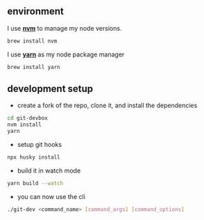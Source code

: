 ## environment

I use **[nvm](https://github.com/nvm-sh/nvm)** to manage my node versions.

```bash
brew install nvm
```

I use **[yarn](https://yarnpkg.com/)** as my node package manager

```bash
brew install yarn
```

## development setup

- create a fork of the repo, clone it, and install the dependencies

```bash
cd git-devbox
nvm install
yarn
```

- setup git hooks

```bash
npx husky install
```

- build it in watch mode

```bash
yarn build --watch
```

- you can now use the cli

```bash
./git-dev <command_name> [command_args] [command_options]
```
